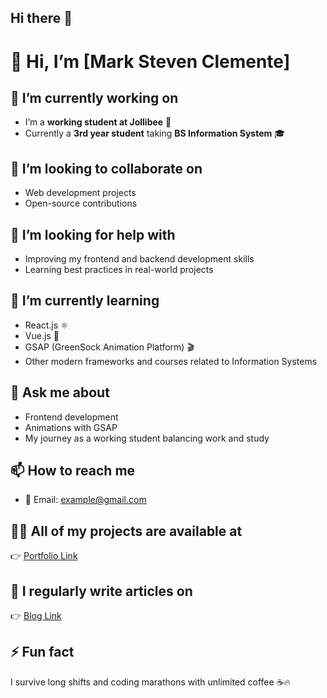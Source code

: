 ## Hi there 👋

<!--
**bossmack1997/bossmack1997** is a ✨ _special_ ✨ repository because its `README.md` (this file) appears on your GitHub profile.

Here are some ideas to get you started:

- 🔭 I’m currently working on ...
- 🌱 I’m currently learning ...
- 👯 I’m looking to collaborate on ...
- 🤔 I’m looking for help with ...
- 💬 Ask me about ...
- 📫 How to reach me: ...
- 😄 Pronouns: ...
- ⚡ Fun fact: ...
-->
# 👋 Hi, I’m [Mark Steven Clemente]

## 🔭 I’m currently working on
- I’m a **working student at Jollibee** 🍔  
- Currently a **3rd year student** taking **BS Information System** 🎓

## 👯 I’m looking to collaborate on
- Web development projects  
- Open-source contributions  

## 🤝 I’m looking for help with
- Improving my frontend and backend development skills  
- Learning best practices in real-world projects  

## 🌱 I’m currently learning
- React.js ⚛️  
- Vue.js 🖖  
- GSAP (GreenSock Animation Platform) 🎬  
- Other modern frameworks and courses related to Information Systems  

## 💬 Ask me about
- Frontend development  
- Animations with GSAP  
- My journey as a working student balancing work and study  

## 📫 How to reach me
- 📧 Email: example@gmail.com  

## 👨‍💻 All of my projects are available at
👉 [Portfolio Link](https://www.facebook.com/me/)

## 📝 I regularly write articles on
👉 [Blog Link](https://www.tiktok.com/@boss.mack07?lang=en)


## ⚡ Fun fact
I survive long shifts and coding marathons with unlimited coffee ☕🔥
